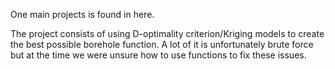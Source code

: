 One main projects is found in here.

The project consists of using D-optimality criterion/Kriging models to create the best possible borehole function.
A lot of it is unfortunately brute force but at the time we were unsure how to use functions to fix these issues.

